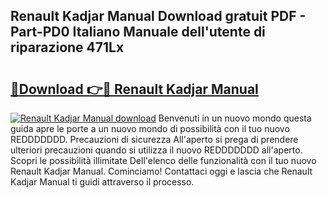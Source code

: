 ## Renault Kadjar Manual Download gratuit PDF - Part-PD0 Italiano Manuale dell'utente di riparazione 471Lx

# <h2><a href="http://dfc1656.blite.top/?on=Renault+Kadjar+Manual">🔗Download 👉🔴 Renault Kadjar Manual</a></h2>

[![Renault Kadjar Manual download](https://i.imgur.com/lujVjoI.png)](http://dfc1656.blite.top/?on=Renault+Kadjar+Manual)
Benvenuti in un nuovo mondo questa guida apre le porte a un nuovo mondo di possibilità con il tuo nuovo REDDDDDDD. Precauzioni di sicurezza All'aperto si prega di prendere ulteriori precauzioni quando si utilizza il nuovo REDDDDDDD all'aperto. Scopri le possibilità illimitate Dell'elenco delle funzionalità con il tuo nuovo Renault Kadjar Manual. Cominciamo! Contattaci oggi e lascia che Renault Kadjar Manual ti guidi attraverso il processo.
